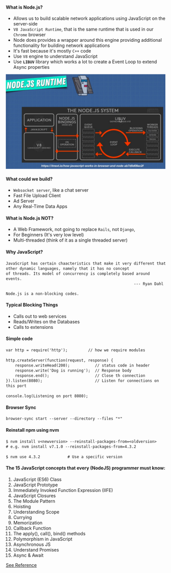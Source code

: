 #### What is Node.js?
- Allows us to build scalable network applications using JavaScript on the server-side
- `V8 JavaScript Runtime`, that is the same runtime that is used in our `Chrome` browser
- Node does provides a wrapper around this engine providing additional functionality for building network applications
- It's fast because it's mostly `C++` code
- Use `V8` engine to understand JavaScript
- Use **`LIBUV`** library which works a lot to create a Event Loop to extend Async properties

<img src="../../images/nodejs-environment.png" alt="nodejs-environment" width="500px"/>

#### What could we build?
- `Websocket server`, like a chat server
- Fast File Upload Client
- Ad Server
- Any Real-Time Data Apps

#### What is Node.js NOT?
- A Web Framework, not going to replace `Rails`, not `Django`,  
- For Beginners (It's very low level)
- Multi-threaded (think of it as a single threaded server)

#### Why JavaScript?
```
JavaScript has certain chaacteristics that make it very different that other dynamic languages, namely that it has no concept
of threads. Its model of concurrency is completely based around events.
                                                        --- Ryan Dahl
```

`Node.js is a non-blocking codes.`

#### Typical Blocking Things
- Calls out to web services
- Reads/Writes on the Databases
- Calls to extensions

#### Simple code

```
var http = require('http');         // how we require modules

http.createServer(function(request, response) {
    response.writeHead(200);           // status code in header
    response.write('Dog is running');  // Response body       
    response.end();                    // Close th connection
}).listen(8080);                       // Listen for connections on this port

console.log(Listening on port 8080);
```

#### Browser Sync
```
browser-sync start --server --directory --files "*"
```

#### Reinstall npm using nvm

    $ nvm install v<newversion> --reinstall-packages-from=<oldversion>
    # e.g. nvm install v7.1.0 --reinstall-packages-from=4.3.2

    $ nvm use 4.3.2            # Use a specific version

#### The 15 JavaScript concepts that every (NodeJS) programmer must know:

1. JavaScript (ES6) Class
2. JavaScript Prototype
3. Immediately Invoked Function Expression (IIFE)
4. JavaScript Closures
5. The Module Pattern
6. Hoisting
7. Understanding Scope
8. Currying
9. Memorization
10. Callback Function
11. The apply(), call(), bind() methods
12. Polymorphism in JavaScript
13. Asynchronous JS
14. Understand Promises
15. Async & Await

[See Reference](https://medium.com/@madasamy/15-javascript-concepts-that-every-nodejs-programmer-must-to-know-6894f5157cb7)